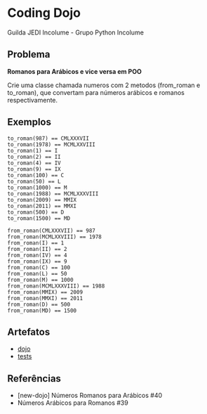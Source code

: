 # Coding Dojo
Guilda JEDI Incolume - Grupo Python Incolume

## Problema

**Romanos para Arábicos e vice versa em POO**

Crie uma classe chamada numeros com 2 metodos (from_roman e to_roman), que convertam para números arábicos e romanos respectivamente.

## Exemplos
    to_roman(987) == CMLXXXVII
    to_roman(1978) == MCMLXXVIII
    to_roman(1) == I
    to_roman(2) == II
    to_roman(4) == IV
    to_roman(9) == IX
    to_roman(100) == C
    to_roman(50) == L
    to_roman(1000) == M
    to_roman(1988) == MCMLXXXVIII
    to_roman(2009) == MMIX
    to_roman(2011) == MMXI
    to_roman(500) == D
    to_roman(1500) == MD

    from_roman(CMLXXXVII) == 987
    from_roman(MCMLXXVIII) == 1978
    from_roman(I) == 1
    from_roman(II) == 2
    from_roman(IV) == 4
    from_roman(IX) == 9
    from_roman(C) == 100
    from_roman(L) == 50
    from_roman(M) == 1000
    from_roman(MCMLXXXVIII) == 1988
    from_roman(MMIX) == 2009
    from_roman(MMXI) == 2011
    from_roman(D) == 500
    from_roman(MD) == 1500

## Artefatos

- [dojo](./__init__.py)
- [tests](./test_20240509.py)


## Referências
- [new-dojo] Números Romanos para Arábicos  #40
- Números Arábicos para Romanos #39
